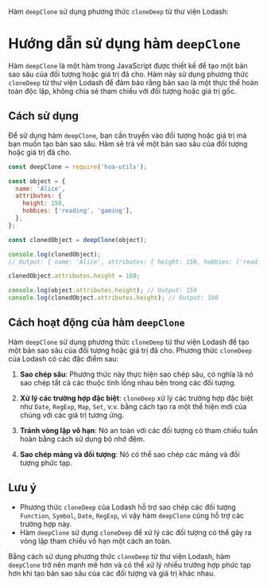 Hàm `deepClone` sử dụng phương thức `cloneDeep` từ thư viện Lodash:

# Hướng dẫn sử dụng hàm `deepClone`

Hàm `deepClone` là một hàm trong JavaScript được thiết kế để tạo một bản sao sâu của đối tượng hoặc giá trị đã cho. Hàm này sử dụng phương thức `cloneDeep` từ thư viện Lodash để đảm bảo rằng bản sao là một thực thể hoàn toàn độc lập, không chia sẻ tham chiếu với đối tượng hoặc giá trị gốc.

## Cách sử dụng

Để sử dụng hàm `deepClone`, bạn cần truyền vào đối tượng hoặc giá trị mà bạn muốn tạo bản sao sâu. Hàm sẽ trả về một bản sao sâu của đối tượng hoặc giá trị đã cho.

```javascript
const deepClone = require('hoa-utils');

const object = {
  name: 'Alice',
  attributes: {
    height: 150,
    hobbies: ['reading', 'gaming'],
  },
};

const clonedObject = deepClone(object);

console.log(clonedObject);
// Output: { name: 'Alice', attributes: { height: 150, hobbies: ['reading', 'gaming'] } }

clonedObject.attributes.height = 160;

console.log(object.attributes.height); // Output: 150
console.log(clonedObject.attributes.height); // Output: 160
```

## Cách hoạt động của hàm `deepClone`

Hàm `deepClone` sử dụng phương thức `cloneDeep` từ thư viện Lodash để tạo một bản sao sâu của đối tượng hoặc giá trị đã cho. Phương thức `cloneDeep` của Lodash có các đặc điểm sau:

1. **Sao chép sâu**: Phương thức này thực hiện sao chép sâu, có nghĩa là nó sao chép tất cả các thuộc tính lồng nhau bên trong các đối tượng.

2. **Xử lý các trường hợp đặc biệt**: `cloneDeep` xử lý các trường hợp đặc biệt như `Date`, `RegExp`, `Map`, `Set`, v.v. bằng cách tạo ra một thể hiện mới của chúng với các giá trị tương ứng.

3. **Tránh vòng lặp vô hạn**: Nó an toàn với các đối tượng có tham chiếu tuần hoàn bằng cách sử dụng bộ nhớ đệm.

4. **Sao chép mảng và đối tượng**: Nó có thể sao chép các mảng và đối tượng phức tạp.

## Lưu ý

- Phương thức `cloneDeep` của Lodash hỗ trợ sao chép các đối tượng `Function`, `Symbol`, `Date`, `RegExp`, vì vậy hàm `deepClone` cũng hỗ trợ các trường hợp này.
- Hàm `deepClone` sử dụng `cloneDeep` để xử lý các đối tượng có thể gây ra vòng lặp tham chiếu vô hạn một cách an toàn.

Bằng cách sử dụng phương thức `cloneDeep` từ thư viện Lodash, hàm `deepClone` trở nên mạnh mẽ hơn và có thể xử lý nhiều trường hợp phức tạp hơn khi tạo bản sao sâu của các đối tượng và giá trị khác nhau.
